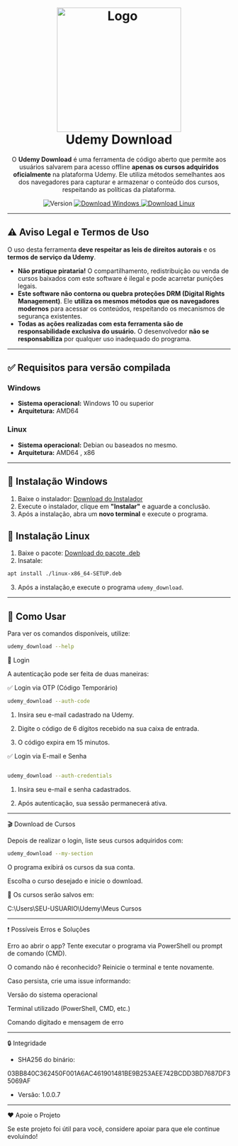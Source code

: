 <div align="center">
  <h1>
    <img src="assets/favicon.ico" alt="Logo" width="280"><br>
    Udemy Download
  </h1>
  <p align="center">

  O **Udemy Download** é uma ferramenta de código aberto que permite aos usuários salvarem para acesso offline **apenas os cursos adquiridos oficialmente** na plataforma Udemy. Ele utiliza métodos semelhantes aos dos navegadores para capturar e armazenar o conteúdo dos cursos, respeitando as políticas da plataforma.</p>

  <p align="center">
    <img src="https://img.shields.io/badge/Version-1.0.0.7-orange?style=flat-square" alt="Version">
    <a href="https://github.com/PauloCesar-dev404/Udemy-Download/raw/refs/heads/main/versions/win-amd64-SETUP.exe" target="_blank">
      <img src="https://img.shields.io/badge/Download-Windows-blue?style=flat-square" alt="Download Windows">
    </a>
  <a href="https://github.com/PauloCesar-dev404/Udemy-Download/raw/refs/heads/main/versions/linux-x86_64-SETUP.deb" target="_blank">
      <img src="https://img.shields.io/badge/Download-Linux-blue?style=flat-square" alt="Download Linux">
    </a>
  </p>
</div>



---

## ⚠️ Aviso Legal e Termos de Uso  

O uso desta ferramenta **deve respeitar as leis de direitos autorais** e os **termos de serviço da Udemy**.  

- **Não pratique pirataria!** O compartilhamento, redistribuição ou venda de cursos baixados com este software é ilegal e pode acarretar punições legais.  
- **Este software não contorna ou quebra proteções DRM (Digital Rights Management)**. Ele **utiliza os mesmos métodos que os navegadores modernos** para acessar os conteúdos, respeitando os mecanismos de segurança existentes.  
- **Todas as ações realizadas com esta ferramenta são de responsabilidade exclusiva do usuário.** O desenvolvedor **não se responsabiliza** por qualquer uso inadequado do programa.  

---

## ✅ Requisitos para versão compilada 

### Windows 

- **Sistema operacional:** Windows 10 ou superior  
- **Arquitetura:** AMD64  
### Linux
- **Sistema operacional:** Debian ou baseados no mesmo.  
- **Arquitetura:** AMD64 , x86 
---

## 🔧 Instalação Windows

1. Baixe o instalador: [Download do Instalador](https://github.com/PauloCesar-dev404/Udemy-Download/raw/refs/heads/main/versions/win-amd64-SETUP.exe)  
2. Execute o instalador, clique em **"Instalar"** e aguarde a conclusão.  
3. Após a instalação, abra um **novo terminal** e execute o programa.  

## 🔧 Instalação Linux

1. Baixe o pacote: [Download do pacote .deb](https://github.com/PauloCesar-dev404/Udemy-Download/raw/refs/heads/main/versions/linux-x86_64-SETUP.deb)  
2. Insatale:
```bash
apt install ./linux-x86_64-SETUP.deb
```
3. Após a instalação,e execute o programa `udemy_download`.  


---

## 🚀 Como Usar  

Para ver os comandos disponíveis, utilize:  
```bash
udemy_download --help
```

🔑 Login

A autenticação pode ser feita de duas maneiras:

✅ Login via OTP (Código Temporário)
```bash
udemy_download --auth-code
```

1. Insira seu e-mail cadastrado na Udemy.


2. Digite o código de 6 dígitos recebido na sua caixa de entrada.


3. O código expira em 15 minutos.



✅ Login via E-mail e Senha
```bash

udemy_download --auth-credentials
```
1. Insira seu e-mail e senha cadastrados.


2. Após autenticação, sua sessão permanecerá ativa.




---

🎬 Download de Cursos

Depois de realizar o login, liste seus cursos adquiridos com:
```bash
udemy_download --my-section
```

O programa exibirá os cursos da sua conta.

Escolha o curso desejado e inicie o download.


📌 Os cursos serão salvos em:

C:\Users\SEU-USUARIO\Udemy\Meus Cursos


---

❗ Possíveis Erros e Soluções

Erro ao abrir o app? Tente executar o programa via PowerShell ou prompt de comando (CMD).

O comando não é reconhecido? Reinicie o terminal e tente novamente.

Caso persista, crie uma issue informando:

Versão do sistema operacional

Terminal utilizado (PowerShell, CMD, etc.)

Comando digitado e mensagem de erro




---

🔒 Integridade

- SHA256 do binário:

03BB840C362450F001A6AC461901481BE9B253AEE742BCDD3BD7687DF35069AF

- Versão: 1.0.0.7



---

❤️ Apoie o Projeto

Se este projeto foi útil para você, considere apoiar para que ele continue evoluindo!



